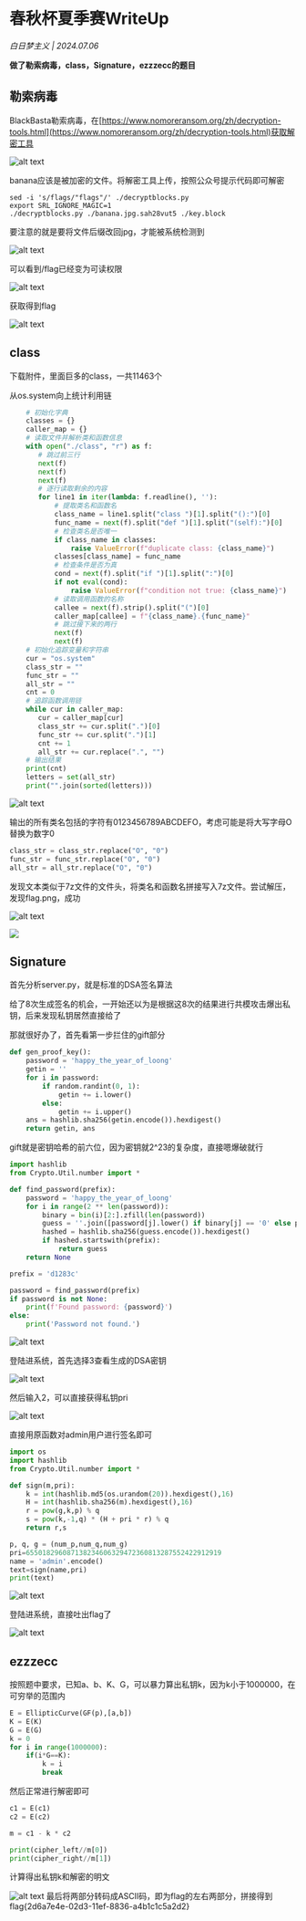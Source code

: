 
# 春秋杯夏季赛WriteUp

*白日梦主义 | 2024.07.06*

**做了勒索病毒，class，Signature，ezzzecc的题目**

## 勒索病毒

BlackBasta勒索病毒，在[https://www.nomoreransom.org/zh/decryption-tools.html](https://www.nomoreransom.org/zh/decryption-tools.html)获取解密工具

![alt text](assets/ichunqiu/image.png)

banana应该是被加密的文件。将解密工具上传，按照公众号提示代码即可解密

```shell
sed -i 's/flags/"flags"/' ./decryptblocks.py
export SRL_IGNORE_MAGIC=1
./decryptblocks.py ./banana.jpg.sah28vut5 ./key.block
```

要注意的就是要将文件后缀改回jpg，才能被系统检测到

![alt text](assets/ichunqiu/image-1.png)

可以看到/flag已经变为可读权限

![alt text](assets/ichunqiu/image-2.png)

获取得到flag

![alt text](assets/ichunqiu/image-3.png)

## class

下载附件，里面巨多的class，一共11463个

从os.system向上统计利用链

```python
	# 初始化字典
	classes = {}
	caller_map = {}
	# 读取文件并解析类和函数信息
	with open("./class", "r") as f:
	   # 跳过前三行
	   next(f)
	   next(f)
	   next(f)
	   # 逐行读取剩余的内容
	   for line1 in iter(lambda: f.readline(), ''):
	       # 提取类名和函数名
	       class_name = line1.split("class ")[1].split("():")[0]
	       func_name = next(f).split("def ")[1].split("(self):")[0]
	       # 检查类名是否唯一
	       if class_name in classes:
	           raise ValueError(f"duplicate class: {class_name}")
	       classes[class_name] = func_name
	       # 检查条件是否为真
	       cond = next(f).split("if ")[1].split(":")[0]
	       if not eval(cond):
	           raise ValueError(f"condition not true: {class_name}")
	       # 读取调用函数的名称
	       callee = next(f).strip().split("(")[0]
	       caller_map[callee] = f"{class_name}.{func_name}"
	       # 跳过接下来的两行
	       next(f)
	       next(f)
	# 初始化追踪变量和字符串
	cur = "os.system"
	class_str = ""
	func_str = ""
	all_str = ""
	cnt = 0
	# 追踪函数调用链
	while cur in caller_map:
	   cur = caller_map[cur]
	   class_str += cur.split(".")[0]
	   func_str += cur.split(".")[1]
	   cnt += 1
	   all_str += cur.replace(".", "")
	# 输出结果
	print(cnt)
	letters = set(all_str)
	print("".join(sorted(letters)))
```
![alt text](assets/ichunqiu/image-11.png)


输出的所有类名包括的字符有0123456789ABCDEFO，考虑可能是将大写字母O替换为数字0
```python
class_str = class_str.replace("O", "0")
func_str = func_str.replace("O", "0")
all_str = all_str.replace("O", "0")
```

发现文本类似于7z文件的文件头，将类名和函数名拼接写入7z文件。尝试解压，发现flag.png，成功

![alt text](assets/ichunqiu/image-4.png)

![](assets/ichunqiu/image-5.png)

## Signature

首先分析server.py，就是标准的DSA签名算法

给了8次生成签名的机会，一开始还以为是根据这8次的结果进行共模攻击爆出私钥，后来发现私钥居然直接给了

那就很好办了，首先看第一步拦住的gift部分

```python
def gen_proof_key():
    password = 'happy_the_year_of_loong'
    getin = ''
    for i in password:
        if random.randint(0, 1):
            getin += i.lower()
        else:
            getin += i.upper()
    ans = hashlib.sha256(getin.encode()).hexdigest()
    return getin, ans
```

gift就是密钥哈希的前六位，因为密钥就2^23的复杂度，直接嗯爆破就行

```python
import hashlib
from Crypto.Util.number import *

def find_password(prefix):
    password = 'happy_the_year_of_loong'
    for i in range(2 ** len(password)):
        binary = bin(i)[2:].zfill(len(password))
        guess = ''.join([password[j].lower() if binary[j] == '0' else password[j].upper() for j in range(len(password))])
        hashed = hashlib.sha256(guess.encode()).hexdigest()
        if hashed.startswith(prefix):
            return guess
    return None

prefix = 'd1283c'

password = find_password(prefix)
if password is not None:
    print(f'Found password: {password}')
else:
    print('Password not found.')
```
![alt text](assets/ichunqiu/image-6.png)

登陆进系统，首先选择3查看生成的DSA密钥

![alt text](assets/ichunqiu/image-7.png)

然后输入2，可以直接获得私钥pri

![alt text](assets/ichunqiu/image-8.png)

直接用原函数对admin用户进行签名即可

```python
import os
import hashlib
from Crypto.Util.number import *

def sign(m,pri):
    k = int(hashlib.md5(os.urandom(20)).hexdigest(),16)
    H = int(hashlib.sha256(m).hexdigest(),16)
    r = pow(g,k,p) % q
    s = pow(k,-1,q) * (H + pri * r) % q
    return r,s

p, q, g = (num_p,num_q,num_g)
pri=655018296087138234606329472360813287552422912919
name = 'admin'.encode()
text=sign(name,pri)
print(text)
```

![alt text](assets/ichunqiu/image-9.png)

登陆进系统，直接吐出flag了

![alt text](assets/ichunqiu/image-10.png)

## ezzzecc

按照题中要求，已知a、b、K、G，可以暴力算出私钥k，因为k小于1000000，在可穷举的范围内
```python
E = EllipticCurve(GF(p),[a,b])
K = E(K)
G = E(G)
k = 0
for i in range(1000000):
	if(i*G==K):
		k = i
		break
```
然后正常进行解密即可
```python
c1 = E(c1)
c2 = E(c2)

m = c1 - k * c2

print(cipher_left//m[0])
print(cipher_right//m[1])
```
计算得出私钥k和解密的明文

![alt text](assets/ichunqiu/image-12.png)
最后将两部分转码成ASCII码，即为flag的左右两部分，拼接得到flag{2d6a7e4e-02d3-11ef-8836-a4b1c1c5a2d2}